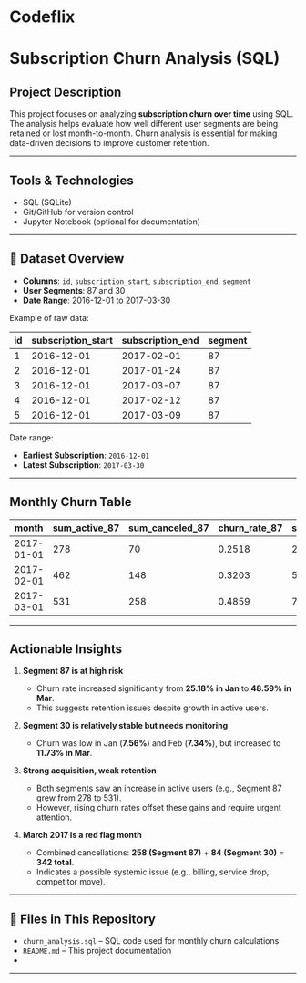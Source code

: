 # Codeflix

#  Subscription Churn Analysis (SQL)

## Project Description

This project focuses on analyzing **subscription churn over time** using SQL. The analysis helps evaluate how well different user segments are being retained or lost month-to-month. Churn analysis is essential for making data-driven decisions to improve customer retention.

---

##  Tools & Technologies

- SQL (SQLite)
- Git/GitHub for version control
- Jupyter Notebook (optional for documentation)

---

## 📄 Dataset Overview

- **Columns**: `id`, `subscription_start`, `subscription_end`, `segment`
- **User Segments**: 87 and 30  
- **Date Range**: 2016-12-01 to 2017-03-30

Example of raw data:

| id | subscription_start | subscription_end | segment |
|----|---------------------|------------------|---------|
| 1  | 2016-12-01          | 2017-02-01       | 87      |
| 2  | 2016-12-01          | 2017-01-24       | 87      |
| 3  | 2016-12-01          | 2017-03-07       | 87      |
| 4  | 2016-12-01          | 2017-02-12       | 87      |
| 5  | 2016-12-01          | 2017-03-09       | 87      |

Date range:
- **Earliest Subscription**: `2016-12-01`
- **Latest Subscription**: `2017-03-30`

---

##  Monthly Churn Table

| month      | sum_active_87 | sum_canceled_87 | churn_rate_87 | sum_active_30 | sum_canceled_30 | churn_rate_30 |
|------------|----------------|------------------|----------------|----------------|------------------|----------------|
| 2017-01-01 | 278            | 70               | 0.2518         | 291            | 22               | 0.0756         |
| 2017-02-01 | 462            | 148              | 0.3203         | 518            | 38               | 0.0734         |
| 2017-03-01 | 531            | 258              | 0.4859         | 716            | 84               | 0.1173         |

---

##  Actionable Insights

1. **Segment 87 is at high risk**  
   - Churn rate increased significantly from **25.18% in Jan** to **48.59% in Mar**.  
   - This suggests retention issues despite growth in active users.

2. **Segment 30 is relatively stable but needs monitoring**  
   - Churn was low in Jan (**7.56%**) and Feb (**7.34%**), but increased to **11.73% in Mar**.

3. **Strong acquisition, weak retention**  
   - Both segments saw an increase in active users (e.g., Segment 87 grew from 278 to 531).  
   - However, rising churn rates offset these gains and require urgent attention.

4. **March 2017 is a red flag month**  
   - Combined cancellations: **258 (Segment 87)** + **84 (Segment 30)** = **342 total**.  
   - Indicates a possible systemic issue (e.g., billing, service drop, competitor move).

---

## 📂 Files in This Repository

- `churn_analysis.sql` – SQL code used for monthly churn calculations  
- `README.md` – This project documentation  
-

---

